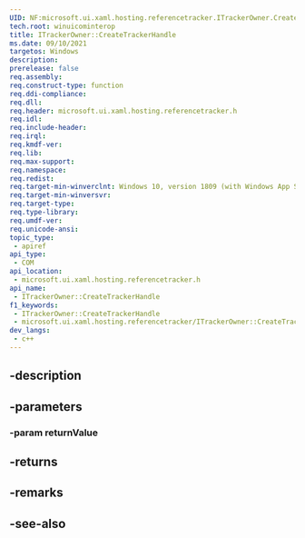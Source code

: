 ```yaml
---
UID: NF:microsoft.ui.xaml.hosting.referencetracker.ITrackerOwner.CreateTrackerHandle
tech.root: winuicominterop
title: ITrackerOwner::CreateTrackerHandle
ms.date: 09/10/2021
targetos: Windows
description: 
prerelease: false
req.assembly: 
req.construct-type: function
req.ddi-compliance: 
req.dll: 
req.header: microsoft.ui.xaml.hosting.referencetracker.h
req.idl: 
req.include-header: 
req.irql: 
req.kmdf-ver: 
req.lib: 
req.max-support: 
req.namespace: 
req.redist: 
req.target-min-winverclnt: Windows 10, version 1809 (with Windows App SDK 0.5 or later)
req.target-min-winversvr: 
req.target-type: 
req.type-library: 
req.umdf-ver: 
req.unicode-ansi: 
topic_type:
 - apiref
api_type:
 - COM
api_location:
 - microsoft.ui.xaml.hosting.referencetracker.h
api_name:
 - ITrackerOwner::CreateTrackerHandle
f1_keywords:
 - ITrackerOwner::CreateTrackerHandle
 - microsoft.ui.xaml.hosting.referencetracker/ITrackerOwner::CreateTrackerHandle
dev_langs:
 - c++
---
```


## -description

## -parameters

### -param returnValue

## -returns

## -remarks

## -see-also

